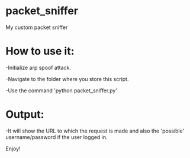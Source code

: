 # packet_sniffer
My custom packet sniffer

# How to use it:

-Initialize arp spoof attack.

-Navigate to the folder where you store this script.

-Use the command 'python packet_sniffer.py'

# Output:

-It will show the URL to which the request is made and also the 'possible' username/password if the user logged in.

Enjoy!
